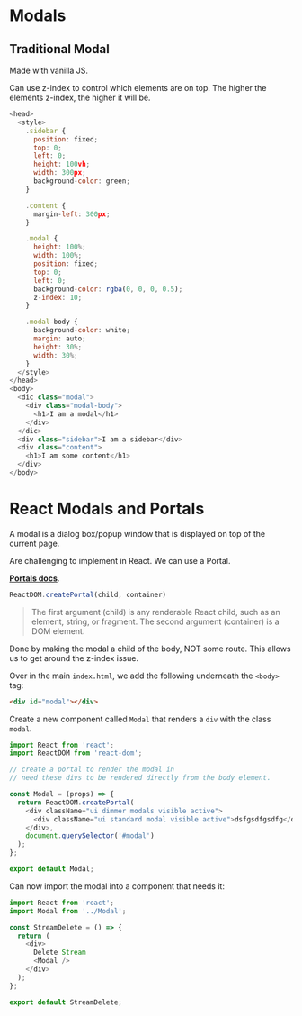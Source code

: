 # Modals

## Traditional Modal

Made with vanilla JS.

Can use z-index to control which elements are on top. The higher the elements z-index, the higher it will be. 

```js
<head>
  <style>
    .sidebar {
      position: fixed;
      top: 0;
      left: 0;
      height: 100vh;
      width: 300px;
      background-color: green;
    }

    .content {
      margin-left: 300px;
    }

    .modal {
      height: 100%;
      width: 100%;
      position: fixed;
      top: 0;
      left: 0;
      background-color: rgba(0, 0, 0, 0.5);
      z-index: 10;
    }

    .modal-body {
      background-color: white;
      margin: auto;
      height: 30%;
      width: 30%;
    }
  </style>
</head>
<body>
  <dic class="modal">
    <div class="modal-body">
      <h1>I am a modal</h1>
    </div>
  </dic>
  <div class="sidebar">I am a sidebar</div>
  <div class="content">
    <h1>I am some content</h1>
  </div>
</body>
```


# React Modals and Portals

A modal is a dialog box/popup window that is displayed on top of the current page.

Are challenging to implement in React. We can use a Portal.

[**Portals docs**](https://reactjs.org/docs/portals.html#gatsby-focus-wrapper).
```js
ReactDOM.createPortal(child, container)
```
> The first argument (child) is any renderable React child, such as an element, string, or fragment. The second argument (container) is a DOM element.

Done by making the modal a child of the body, NOT some route. This allows us to get around the z-index issue.

Over in the main `index.html`, we add the following underneath the `<body>` tag:
```html
<div id="modal"></div>
```

Create a new component called `Modal` that renders a `div` with the class `modal`.

```js
import React from 'react';
import ReactDOM from 'react-dom';

// create a portal to render the modal in
// need these divs to be rendered directly from the body element.

const Modal = (props) => {
  return ReactDOM.createPortal(
    <div className="ui dimmer modals visible active">
      <div className="ui standard modal visible active">dsfgsdfgsdfg</div>
    </div>,
    document.querySelector('#modal')
  );
};

export default Modal;
```

Can now import the modal into a component that needs it:
```js
import React from 'react';
import Modal from '../Modal';

const StreamDelete = () => {
  return (
    <div>
      Delete Stream
      <Modal />
    </div>
  );
};

export default StreamDelete;
```